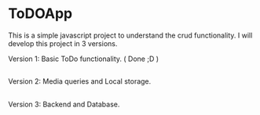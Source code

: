 # ToDOApp
This is a simple javascript project to understand the crud functionality.
I will develop this project in 3 versions.

Version 1: Basic ToDo functionality. ( Done ;D ) 
##
Version 2: Media queries and Local storage.
##
Version 3: Backend and Database. 
